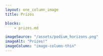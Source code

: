 ```yaml
---
layout: one_column_image
title: Prizes

blocks:
    - prizes.md

imageSource: "/assets/podium_horizons.png"
imageAlt: "Prizes!"
imageColumn: "image-column-thin"
---
```

